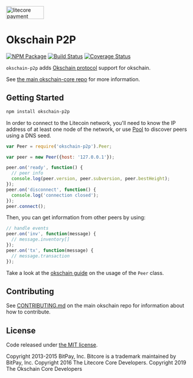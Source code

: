 <img src="http://bitcore.io/css/images/bitcore-p2p.svg" alt="litecore payment protocol" height="35" width="102">

Okschain P2P
=======

[![NPM Package](https://img.shields.io/npm/v/litecore-p2p.svg?style=flat-square)](https://www.npmjs.org/package/litecore-p2p)
[![Build Status](https://img.shields.io/travis/litecoin-project/litecore-p2p.svg?branch=master&style=flat-square)](https://travis-ci.org/litecoin-project/litecore-p2p)
[![Coverage Status](https://img.shields.io/coveralls/litecoin-project/litecore-p2p.svg?style=flat-square)](https://coveralls.io/r/litecoin-project/litecore-p2p?branch=master)

`okschain-p2p` adds [Okschain protocol](https://en.bitcoin.it/wiki/Protocol_documentation) support for okschain.

See [the main okschain-core repo](https://github.com/Okschain/okschain) for more information.

## Getting Started

```sh
npm install okschain-p2p
```
In order to connect to the Litecoin network, you'll need to know the IP address of at least one node of the network, or use [Pool](/docs/pool.md) to discover peers using a DNS seed.

```javascript
var Peer = require('okschain-p2p').Peer;

var peer = new Peer({host: '127.0.0.1'});

peer.on('ready', function() {
  // peer info
  console.log(peer.version, peer.subversion, peer.bestHeight);
});
peer.on('disconnect', function() {
  console.log('connection closed');
});
peer.connect();
```

Then, you can get information from other peers by using:

```javascript
// handle events
peer.on('inv', function(message) {
  // message.inventory[]
});
peer.on('tx', function(message) {
  // message.transaction
});
```

Take a look at the [okschain guide](http://litecore.io/guide/peer.html) on the usage of the `Peer` class.

## Contributing

See [CONTRIBUTING.md](https://github.com/Okschain/okschain/blob/master/CONTRIBUTING.md) on the main okschain repo for information about how to contribute.

## License

Code released under [the MIT license](https://github.com/litecoin-project/litecore/blob/master/LICENSE).

Copyright 2013-2015 BitPay, Inc. Bitcore is a trademark maintained by BitPay, Inc.
Copyright 2016 The Litecore Core Developers. Copyright 2019 The Okschain Core Developers
